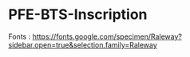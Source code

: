 # PFE-BTS-Inscription
Fonts : https://fonts.google.com/specimen/Raleway?sidebar.open=true&selection.family=Raleway
